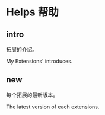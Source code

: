 # Helps 帮助

## intro
拓展的介绍。

My Extensions' introduces.
## new
每个拓展的最新版本。

The latest version of each extensions.
